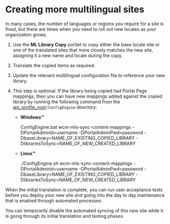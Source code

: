 # Creating more multilingual sites

In many cases, the number of languages or regions you require for a site is fixed, but there are times when you need to roll out new locales as your organization grows.

1.  Use the **ML Library Copy** portlet to copy either the base locale site or one of the translated sites that more closely matches the new site, assigning it a new name and locale during the copy.

2.  Translate the copied items as required.

3.  Update the relevant multilingual configuration file to reference your new library.

4.  This step is optional. If the library being copied had Portal Page mappings, then you can have new mappings added against the copied library by running the following command from the [wp\_profile\_root](../../../../guide_me/wpsdirstr.md)`/ConfigEngine` directory:

    -   **Windows™**

        ConfigEngine.bat wcm-mls-sync-content-mappings -DPortalAdminId=username -DPortalAdminPwd=password -DbaseLibrary=NAME\_OF\_EXISTING\_COPIED\_LIBRARY -DlibrariesToSync=NAME\_OF\_NEW\_CREATED\_LIBRARY

    -   **Linux™**

        ./ConfigEngine.sh wcm-mls-sync-content-mappings -DPortalAdminId=username -DPortalAdminPwd=password -DbaseLibrary=NAME\_OF\_EXISTING\_COPIED\_LIBRARY -DlibrariesToSync=NAME\_OF\_NEW\_CREATED\_LIBRARY


When the initial translation is complete, you can run user acceptance tests before you deploy your new site and going into the day to day maintenance that is enabled through automated processes.

You can temporarily disable the automated syncing of this new site while it is going through its initial translation and testing phases.


